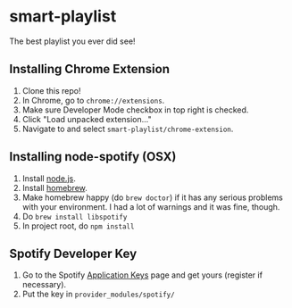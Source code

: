 smart-playlist
==============

The best playlist you ever did see!

Installing Chrome Extension
---------------------------
1. Clone this repo!
2. In Chrome, go to `chrome://extensions`.
3. Make sure Developer Mode checkbox in top right is checked.
4. Click "Load unpacked extension..."
5. Navigate to and select `smart-playlist/chrome-extension`.

Installing node-spotify (OSX)
-----------------------------
1. Install [node.js](http://nodejs.org/download/).
2. Install [homebrew](http://brew.sh/).
3. Make homebrew happy (do `brew doctor`) if it has any serious problems with your environment. I had a lot of warnings and it was fine, though.
4. Do `brew install libspotify`
5. In project root, do `npm install`

Spotify Developer Key
---------------------
1. Go to the Spotify [Application Keys](https://devaccount.spotify.com/my-account/keys/) page and get yours (register if necessary).
2. Put the key in `provider_modules/spotify/`
 
